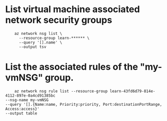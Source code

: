 # List virtual machine associated network security groups
```shell
	az network nsg list \
	  --resource-group learn-****** \
	  --query '[].name' \
	  --output tsv

```

# List the associated rules of the "my-vmNSG" group.
```shell
	az network nsg rule list --resource-group learn-43fd6d79-814e-4112-897e-0a4cd91385bc 
--nsg-name my-vmNSG 
--query '[].{Name:name, Priority:priority, Port:destinationPortRange, Access:access}' 
--output table

```
	